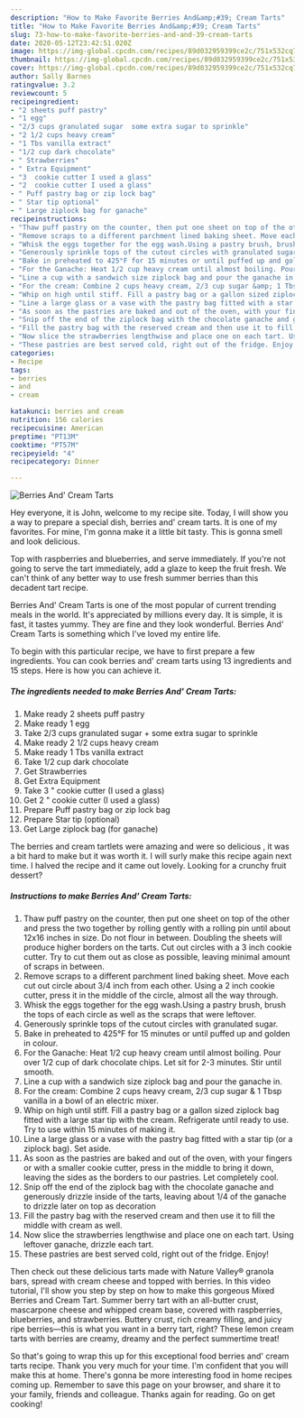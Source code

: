 ```yaml
---
description: "How to Make Favorite Berries And&amp;#39; Cream Tarts"
title: "How to Make Favorite Berries And&amp;#39; Cream Tarts"
slug: 73-how-to-make-favorite-berries-and-and-39-cream-tarts
date: 2020-05-12T23:42:51.020Z
image: https://img-global.cpcdn.com/recipes/89d032959399ce2c/751x532cq70/berries-and-cream-tarts-recipe-main-photo.jpg
thumbnail: https://img-global.cpcdn.com/recipes/89d032959399ce2c/751x532cq70/berries-and-cream-tarts-recipe-main-photo.jpg
cover: https://img-global.cpcdn.com/recipes/89d032959399ce2c/751x532cq70/berries-and-cream-tarts-recipe-main-photo.jpg
author: Sally Barnes
ratingvalue: 3.2
reviewcount: 5
recipeingredient:
- "2 sheets puff pastry"
- "1 egg"
- "2/3 cups granulated sugar  some extra sugar to sprinkle"
- "2 1/2 cups heavy cream"
- "1 Tbs vanilla extract"
- "1/2 cup dark chocolate"
- " Strawberries"
- " Extra Equipment"
- "3  cookie cutter I used a glass"
- "2  cookie cutter I used a glass"
- " Puff pastry bag or zip lock bag"
- " Star tip optional"
- " Large ziplock bag for ganache"
recipeinstructions:
- "Thaw puff pastry on the counter, then put one sheet on top of the other and press the two together by rolling gently with a rolling pin until about 12x16 inches in size. Do not flour in between. Doubling the sheets will produce higher borders on the tarts. Cut out circles with a 3 inch cookie cutter. Try to cut them out as close as possible, leaving minimal amount of scraps in between."
- "Remove scraps to a different parchment lined baking sheet. Move each cut out circle about 3/4 inch from each other. Using a 2 inch cookie cutter, press it in the middle of the circle, almost all the way through."
- "Whisk the eggs together for the egg wash.Using a pastry brush, brush the tops of each circle as well as the scraps that were leftover."
- "Generously sprinkle tops of the cutout circles with granulated sugar."
- "Bake in preheated to 425°F for 15 minutes or until puffed up and golden in colour."
- "For the Ganache: Heat 1/2 cup heavy cream until almost boiling. Pour over 1/2 cup of dark chocolate chips. Let sit for 2-3 minutes. Stir until smooth."
- "Line a cup with a sandwich size ziplock bag and pour the ganache in."
- "For the cream: Combine 2 cups heavy cream, 2/3 cup sugar &amp; 1 Tbsp vanilla in a bowl of an electric mixer."
- "Whip on high until stiff. Fill a pastry bag or a gallon sized ziplock bag fitted with a large star tip with the cream. Refrigerate until ready to use. Try to use within 15 minutes of making it."
- "Line a large glass or a vase with the pastry bag fitted with a star tip (or a ziplock bag). Set aside."
- "As soon as the pastries are baked and out of the oven, with your fingers or with a smaller cookie cutter, press in the middle to bring it down, leaving the sides as the borders to our pastries. Let completely cool."
- "Snip off the end of the ziplock bag with the chocolate ganache and generously drizzle inside of the tarts, leaving about 1/4 of the ganache to drizzle later on top as decoration"
- "Fill the pastry bag with the reserved cream and then use it to fill the middle with cream as well."
- "Now slice the strawberries lengthwise and place one on each tart. Using leftover ganache, drizzle each tart."
- "These pastries are best served cold, right out of the fridge. Enjoy!"
categories:
- Recipe
tags:
- berries
- and
- cream

katakunci: berries and cream 
nutrition: 156 calories
recipecuisine: American
preptime: "PT13M"
cooktime: "PT57M"
recipeyield: "4"
recipecategory: Dinner

---
```



![Berries And&#39; Cream Tarts](https://img-global.cpcdn.com/recipes/89d032959399ce2c/751x532cq70/berries-and-cream-tarts-recipe-main-photo.jpg)

Hey everyone, it is John, welcome to my recipe site. Today, I will show you a way to prepare a special dish, berries and&#39; cream tarts. It is one of my favorites. For mine, I'm gonna make it a little bit tasty. This is gonna smell and look delicious.

Top with raspberries and blueberries, and serve immediately. If you&#39;re not going to serve the tart immediately, add a glaze to keep the fruit fresh. We can&#39;t think of any better way to use fresh summer berries than this decadent tart recipe.

Berries And&#39; Cream Tarts is one of the most popular of current trending meals in the world. It's appreciated by millions every day. It is simple, it is fast, it tastes yummy. They are fine and they look wonderful. Berries And&#39; Cream Tarts is something which I've loved my entire life.


To begin with this particular recipe, we have to first prepare a few ingredients. You can cook berries and&#39; cream tarts using 13 ingredients and 15 steps. Here is how you can achieve it.

<!--inarticleads1-->

##### The ingredients needed to make Berries And&#39; Cream Tarts:

1. Make ready 2 sheets puff pastry
1. Make ready 1 egg
1. Take 2/3 cups granulated sugar + some extra sugar to sprinkle
1. Make ready 2 1/2 cups heavy cream
1. Make ready 1 Tbs vanilla extract
1. Take 1/2 cup dark chocolate
1. Get  Strawberries
1. Get  Extra Equipment
1. Take 3 &#34; cookie cutter (I used a glass)
1. Get 2 &#34; cookie cutter (I used a glass)
1. Prepare  Puff pastry bag or zip lock bag
1. Prepare  Star tip (optional)
1. Get  Large ziplock bag (for ganache)


The berries and cream tartlets were amazing and were so delicious , it was a bit hard to make but it was worth it. I will surly make this recipe again next time. I halved the recipe and it came out lovely. Looking for a crunchy fruit dessert? 

<!--inarticleads2-->

##### Instructions to make Berries And&#39; Cream Tarts:

1. Thaw puff pastry on the counter, then put one sheet on top of the other and press the two together by rolling gently with a rolling pin until about 12x16 inches in size. Do not flour in between. Doubling the sheets will produce higher borders on the tarts. Cut out circles with a 3 inch cookie cutter. Try to cut them out as close as possible, leaving minimal amount of scraps in between.
1. Remove scraps to a different parchment lined baking sheet. Move each cut out circle about 3/4 inch from each other. Using a 2 inch cookie cutter, press it in the middle of the circle, almost all the way through.
1. Whisk the eggs together for the egg wash.Using a pastry brush, brush the tops of each circle as well as the scraps that were leftover.
1. Generously sprinkle tops of the cutout circles with granulated sugar.
1. Bake in preheated to 425°F for 15 minutes or until puffed up and golden in colour.
1. For the Ganache: Heat 1/2 cup heavy cream until almost boiling. Pour over 1/2 cup of dark chocolate chips. Let sit for 2-3 minutes. Stir until smooth.
1. Line a cup with a sandwich size ziplock bag and pour the ganache in.
1. For the cream: Combine 2 cups heavy cream, 2/3 cup sugar &amp; 1 Tbsp vanilla in a bowl of an electric mixer.
1. Whip on high until stiff. Fill a pastry bag or a gallon sized ziplock bag fitted with a large star tip with the cream. Refrigerate until ready to use. Try to use within 15 minutes of making it.
1. Line a large glass or a vase with the pastry bag fitted with a star tip (or a ziplock bag). Set aside.
1. As soon as the pastries are baked and out of the oven, with your fingers or with a smaller cookie cutter, press in the middle to bring it down, leaving the sides as the borders to our pastries. Let completely cool.
1. Snip off the end of the ziplock bag with the chocolate ganache and generously drizzle inside of the tarts, leaving about 1/4 of the ganache to drizzle later on top as decoration
1. Fill the pastry bag with the reserved cream and then use it to fill the middle with cream as well.
1. Now slice the strawberries lengthwise and place one on each tart. Using leftover ganache, drizzle each tart.
1. These pastries are best served cold, right out of the fridge. Enjoy!


Then check out these delicious tarts made with Nature Valley® granola bars, spread with cream cheese and topped with berries. In this video tutorial, I&#39;ll show you step by step on how to make this gorgeous Mixed Berries and Cream Tart. Summer berry tart with an all-butter crust, mascarpone cheese and whipped cream base, covered with raspberries, blueberries, and strawberries. Buttery crust, rich creamy filling, and juicy ripe berries—this is what you want in a berry tart, right? These lemon cream tarts with berries are creamy, dreamy and the perfect summertime treat! 

So that's going to wrap this up for this exceptional food berries and&#39; cream tarts recipe. Thank you very much for your time. I'm confident that you will make this at home. There's gonna be more interesting food in home recipes coming up. Remember to save this page on your browser, and share it to your family, friends and colleague. Thanks again for reading. Go on get cooking!
